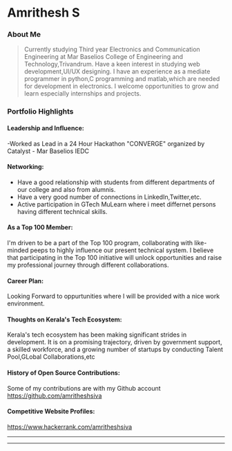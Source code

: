 # Amrithesh S

### About Me

> Currently studying Third year Electronics and Communication Engineering at Mar Baselios College of Engineering and Technology,Trivandrum.
Have a keen interest in studying web development,UI/UX designing.
I have an experience as a mediate programmer in python,C programming and matlab,which are needed for development in electronics.
I welcome opportunities to grow and learn especially internships and projects.


### Portfolio Highlights



#### Leadership and Influence: 

-Worked as Lead in a 24 Hour Hackathon "CONVERGE" organized by Catalyst - Mar Baselios IEDC

#### Networking: 

- Have a good relationship with students from different departments of our college and also from alumnis.
- Have a very good number of connections in LinkedIn,Twitter,etc.
- Active participation in GTech MuLearn where i meet differnet persons having different technical skills. 

#### As a Top 100 Member: 

I'm driven to be a part of the Top 100 program, collaborating with like-minded peeps to highly influence our present technical system.
I  believe that participating in the Top 100 initiative will unlock opportunities and raise my professional journey through different collaborations.

#### Career Plan: 

Looking Forward to oppurtunities where I will be provided with a nice work environment.

#### Thoughts on Kerala's Tech Ecosystem: 

Kerala's tech ecosystem has been making significant strides in development.
It is on a promising trajectory, driven by government support, a skilled workforce, and a growing number of startups by conducting Talent Pool,GLobal Collaborations,etc
#### History of Open Source Contributions:
Some of my contributions are with my Github account
https://github.com/amritheshsiva


#### Competitive Website Profiles:
https://www.hackerrank.com/amritheshsiva


---

---
